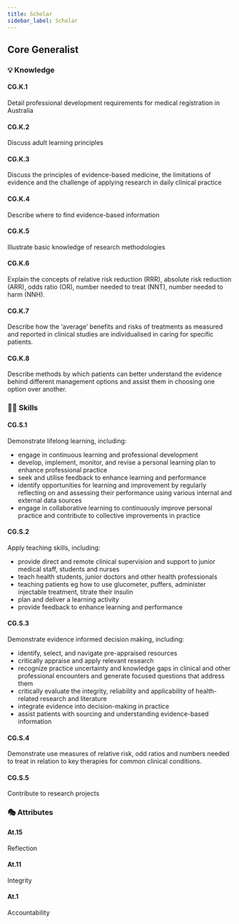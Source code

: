 ```yaml
---
title: Scholar
sidebar_label: Scholar
---
```

## Core Generalist

### 💡 Knowledge

#### CG.K.1

Detail professional development requirements for medical registration in Australia

#### CG.K.2

Discuss adult learning principles

#### CG.K.3

Discuss the principles of evidence-based medicine, the limitations of evidence and the challenge of applying research in daily clinical practice

#### CG.K.4

Describe where to find evidence-based information

#### CG.K.5

Illustrate basic knowledge of research methodologies

#### CG.K.6

Explain the concepts of relative risk reduction (RRR), absolute risk reduction (ARR), odds ratio (OR), number needed to treat (NNT), number needed to harm (NNH).

#### CG.K.7

Describe how the ‘average’ benefits and risks of treatments as measured and reported in clinical studies are individualised in caring for specific patients. 

#### CG.K.8

Describe methods by which patients can better understand the evidence behind different management options and assist them in choosing one option over another.

### 🤹‍♀️ Skills

#### CG.S.1

Demonstrate lifelong learning, including:

* engage in continuous learning and professional development
* develop, implement, monitor, and revise a personal learning plan to enhance professional practice
* seek and utilise feedback to enhance learning and performance 
* identify opportunities for learning and improvement by regularly reflecting on and assessing their performance using various internal and external data sources
* engage in collaborative learning to continuously improve personal practice and contribute to collective improvements in practice

#### CG.S.2

Apply teaching skills, including:

* provide direct and remote clinical supervision and support to junior medical staff, students and nurses
* teach health students, junior doctors and other health professionals
* teaching patients eg how to use glucometer, puffers, administer injectable treatment, titrate their insulin
* plan and deliver a learning activity
* provide feedback to enhance learning and performance

#### CG.S.3

Demonstrate evidence informed decision making, including:

* identify, select, and navigate pre-appraised resources
* critically appraise and apply relevant research
* recognize practice uncertainty and knowledge gaps in clinical and other professional encounters and generate focused questions that address them
* critically evaluate the integrity, reliability and applicability of health-related research and literature
* integrate evidence into decision-making in practice
* assist patients with sourcing and understanding evidence-based information

#### CG.S.4

Demonstrate use measures of relative risk, odd ratios and numbers needed to treat in relation to key therapies for common clinical conditions.

#### CG.S.5

Contribute to research projects

### 🎭 Attributes

#### At.15

Reflection

#### At.11

Integrity

#### At.1

Accountability